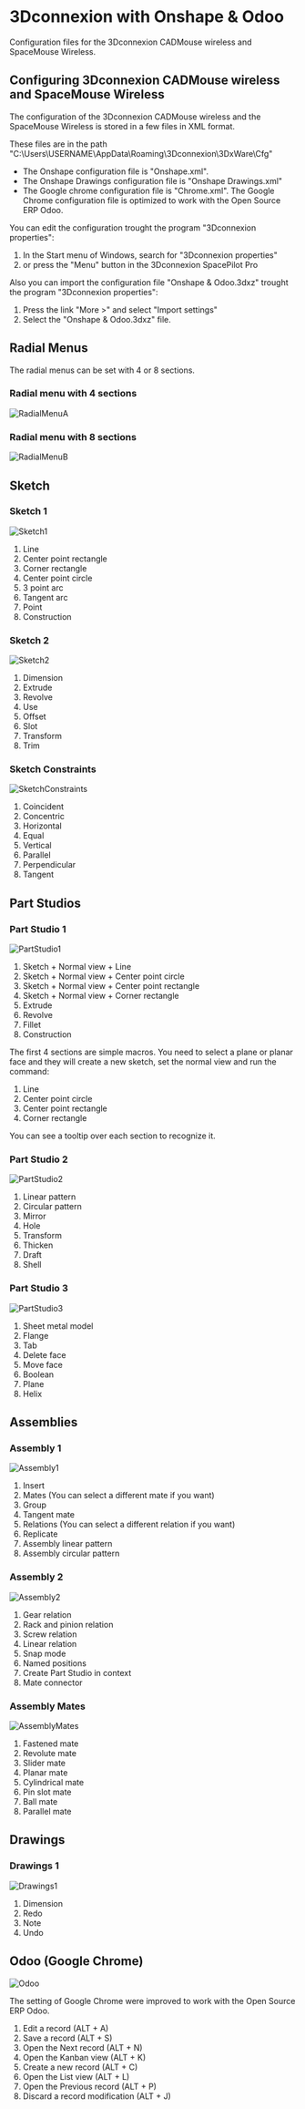 # 3Dconnexion with Onshape & Odoo
Configuration files for the 3Dconnexion CADMouse wireless and SpaceMouse Wireless.

## Configuring 3Dconnexion CADMouse wireless and SpaceMouse Wireless
The configuration of the 3Dconnexion CADMouse wireless and the SpaceMouse Wireless is stored in a few files in XML format.

These files are in the path "C:\Users\USERNAME\AppData\Roaming\3Dconnexion\3DxWare\Cfg"

- The Onshape configuration file is "Onshape.xml". 
- The Onshape Drawings configuration file is "Onshape Drawings.xml"
- The Google chrome configuration file is "Chrome.xml". The Google Chrome configuration file is optimized to work with the Open Source ERP Odoo.

You can edit the configuration trought the program "3Dconnexion properties":
1. In the Start menu of Windows, search for "3Dconnexion properties"
2. or press the "Menu" button in the 3Dconnexion SpacePilot Pro

Also you can import the configuration file "Onshape & Odoo.3dxz" trought the program "3Dconnexion properties":
1. Press the link "More >" and select "Import settings"
2. Select the "Onshape & Odoo.3dxz" file.

## Radial Menus
The radial menus can be set with 4 or 8 sections.

### Radial menu with 4 sections
![RadialMenuA](RadialMenuA.png)

### Radial menu with 8 sections
![RadialMenuB](RadialMenuB.png)

## Sketch
### Sketch 1
![Sketch1](Sketch1.png)

1. Line
2. Center point rectangle
3. Corner rectangle
4. Center point circle
5. 3 point arc
6. Tangent arc
7. Point
8. Construction

### Sketch 2
![Sketch2](Sketch2.png)

1. Dimension
2. Extrude
3. Revolve
4. Use
5. Offset
6. Slot
7. Transform
8. Trim

### Sketch Constraints
![SketchConstraints](SketchConstraints.png)

1. Coincident
2. Concentric
3. Horizontal
4. Equal
5. Vertical
6. Parallel
7. Perpendicular
8. Tangent

## Part Studios
### Part Studio 1
![PartStudio1](PartStudio1.png)

1. Sketch + Normal view + Line
2. Sketch + Normal view + Center point circle
3. Sketch + Normal view + Center point rectangle
4. Sketch + Normal view + Corner rectangle
5. Extrude
6. Revolve
7. Fillet
8. Construction

The first 4 sections are simple macros. You need to select a plane or planar face and they will create a new sketch, set the normal view and run the command:
1. Line
2. Center point circle
3. Center point rectangle
4. Corner rectangle

You can see a tooltip over each section to recognize it.

### Part Studio 2
![PartStudio2](PartStudio2.png)

1. Linear pattern
2. Circular pattern
3. Mirror
4. Hole
5. Transform
6. Thicken
7. Draft
8. Shell

### Part Studio 3
![PartStudio3](PartStudio3.png)

1. Sheet metal model
2. Flange
3. Tab
4. Delete face
5. Move face
6. Boolean
7. Plane
8. Helix

## Assemblies
### Assembly 1
![Assembly1](Assembly1.png)

1. Insert
2. Mates (You can select a different mate if you want)
3. Group
4. Tangent mate
5. Relations (You can select a different relation if you want)
6. Replicate
7. Assembly linear pattern
8. Assembly circular pattern

### Assembly 2
![Assembly2](Assembly2.png)

1. Gear relation
2. Rack and pinion relation
3. Screw relation
4. Linear relation
5. Snap mode
6. Named positions
7. Create Part Studio in context
8. Mate connector

### Assembly Mates
![AssemblyMates](AssemblyMates.png)

1. Fastened mate
2. Revolute mate
3. Slider mate
4. Planar mate
5. Cylindrical mate
6. Pin slot mate
7. Ball mate
8. Parallel mate

## Drawings
### Drawings 1
![Drawings1](Drawings1.png)

1. Dimension
2. Redo
3. Note
4. Undo

## Odoo (Google Chrome)

![Odoo](Odoo.png)

The setting of Google Chrome were improved to work with the Open Source ERP Odoo.

1. Edit a record (ALT + A)
2. Save a record (ALT + S)
3. Open the Next record (ALT + N)
4. Open the Kanban view (ALT + K)
5. Create a new record (ALT + C)
6. Open the List view (ALT + L)
7. Open the Previous record (ALT + P)
8. Discard a record modification (ALT + J)

